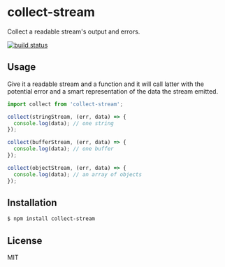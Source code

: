 
# collect-stream

Collect a readable stream's output and errors.

[![build status](https://secure.travis-ci.org/juliangruber/collect-stream.png)](http://travis-ci.org/juliangruber/collect-stream)

## Usage

Give it a readable stream and a function and it will call latter with the
potential error and a smart representation of the data the stream emitted.

```js
import collect from 'collect-stream';

collect(stringStream, (err, data) => {
  console.log(data); // one string
});

collect(bufferStream, (err, data) => {
  console.log(data); // one buffer
});

collect(objectStream, (err, data) => {
  console.log(data); // an array of objects
});
```

## Installation

```bash
$ npm install collect-stream
```

## License

  MIT
